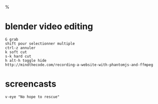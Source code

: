 %

# blender video editing

    G grab
    shift pour selectionner multiple 
    ctrl-z annuler 
    k soft cut 
    s-k hard cut 
    h alt-h toggle hide  
    http://mindthecode.com/recording-a-website-with-phantomjs-and-ffmpeg

# screencasts

    v-eye "No hope to rescue"
